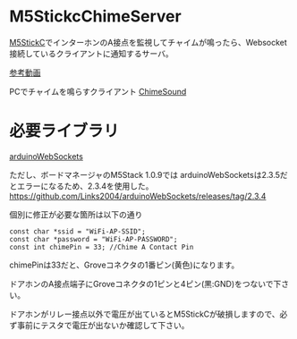# M5StickcChimeServer

[M5StickC](https://www.switch-science.com/catalog/6350/)でインターホンのA接点を監視してチャイムが鳴ったら、Websocket接続しているクライアントに通知するサーバ。

[参考動画](https://twitter.com/rynan4818/status/1441699888463421441)

PCでチャイムを鳴らすクライアント [ChimeSound](https://github.com/rynan4818/ChimeSound)

# 必要ライブラリ
[arduinoWebSockets](https://github.com/Links2004/arduinoWebSockets)

ただし、ボードマネージャのM5Stack 1.0.9では arduinoWebSocketsは2.3.5だとエラーになるため、2.3.4を使用した。
https://github.com/Links2004/arduinoWebSockets/releases/tag/2.3.4

個別に修正が必要な箇所は以下の通り

    const char *ssid = "WiFi-AP-SSID";
    const char *password = "WiFi-AP-PASSWORD";
    const int chimePin = 33; //Chime A Contact Pin

chimePinは33だと、Groveコネクタの1番ピン(黄色)になります。

ドアホンのA接点端子にGroveコネクタの1ピンと4ピン(黒:GND)をつないで下さい。

ドアホンがリレー接点以外で電圧が出ているとM5StickCが破損しますので、必ず事前にテスタで電圧が出ないか確認して下さい。
